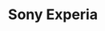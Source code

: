 ---
layout: post
title: Sony Experia
image: sony.jpg
tags : [ video ]
facility: Blu Post
label : commercial
style : 
type : video
link : http://player.vimeo.com/video/144175873
---